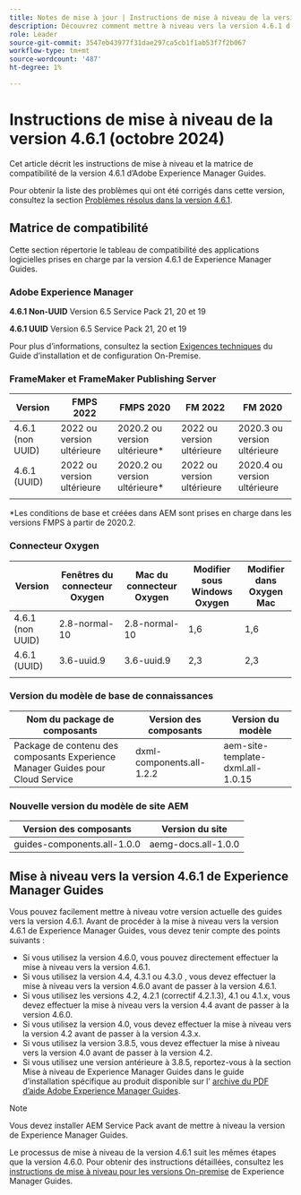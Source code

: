 ```yaml
---
title: Notes de mise à jour | Instructions de mise à niveau de la version 4.6.1 d’Adobe Experience Manager Guides
description: Découvrez comment mettre à niveau vers la version 4.6.1 d’Adobe Experience Manager Guides
role: Leader
source-git-commit: 3547eb43977f31dae297ca5cb1f1ab53f7f2b067
workflow-type: tm+mt
source-wordcount: '487'
ht-degree: 1%

---
```


# Instructions de mise à niveau de la version 4.6.1 (octobre 2024)

Cet article décrit les instructions de mise à niveau et la matrice de compatibilité de la version 4.6.1 d’Adobe Experience Manager Guides.

Pour obtenir la liste des problèmes qui ont été corrigés dans cette version, consultez la section [Problèmes résolus dans la version 4.6.1](fixed-issues-4-6-1.md).

## Matrice de compatibilité

Cette section répertorie le tableau de compatibilité des applications logicielles prises en charge par la version 4.6.1 de Experience Manager Guides.

### Adobe Experience Manager

**4.6.1 Non-UUID**
Version 6.5 Service Pack 21, 20 et 19

**4.6.1 UUID**
Version 6.5 Service Pack 21, 20 et 19

Pour plus d’informations, consultez la section [Exigences techniques](../install-guide/download-install-technical-requirements.md) du Guide d’installation et de configuration On-Premise.

### FrameMaker et FrameMaker Publishing Server

| Version | FMPS 2022 | FMPS 2020 | FM 2022 | FM 2020 |
| --- | --- | --- | --- | --- |
| 4.6.1 (non UUID) | 2022 ou version ultérieure | 2020.2 ou version ultérieure* | 2022 ou version ultérieure | 2020.3 ou version ultérieure |
| 4.6.1 (UUID) | 2022 ou version ultérieure | 2020.2 ou version ultérieure* | 2022 ou version ultérieure | 2020.4 ou version ultérieure |
| | | | |

*Les conditions de base et créées dans AEM sont prises en charge dans les versions FMPS à partir de 2020.2.

### Connecteur Oxygen

| Version | Fenêtres du connecteur Oxygen | Mac du connecteur Oxygen | Modifier sous Windows Oxygen | Modifier dans Oxygen Mac |
| --- | --- | --- |--- |--- |
| 4.6.1 (non UUID) | 2.8-normal-10 | 2.8-normal-10 | 1,6 | 1,6 |
| 4.6.1 (UUID) | 3.6-uuid.9 | 3.6-uuid.9 | 2,3 | 2,3 |
|  |  |   |

### Version du modèle de base de connaissances

| Nom du package de composants | Version des composants | Version du modèle |
|---|---|---|
| Package de contenu des composants Experience Manager Guides pour Cloud Service | dxml-components.all-1.2.2 | aem-site-template-dxml.all-1.0.15 |

### Nouvelle version du modèle de site AEM


| Version des composants | Version du site |
|---|---|
| guides-components.all-1.0.0 | aemg-docs.all-1.0.0 |

## Mise à niveau vers la version 4.6.1 de Experience Manager Guides

Vous pouvez facilement mettre à niveau votre version actuelle des guides vers la version 4.6.1. Avant de procéder à la mise à niveau vers la version 4.6.1 de Experience Manager Guides, vous devez tenir compte des points suivants :

- Si vous utilisez la version 4.6.0, vous pouvez directement effectuer la mise à niveau vers la version 4.6.1.
- Si vous utilisez la version 4.4, 4.3.1 ou 4.3.0 , vous devez effectuer la mise à niveau vers la version 4.6.0 avant de passer à la version 4.6.1.
- Si vous utilisez les versions 4.2, 4.2.1 (correctif 4.2.1.3), 4.1 ou 4.1.x, vous devez effectuer la mise à niveau vers la version 4.4 avant de passer à la version 4.6.0.
- Si vous utilisez la version 4.0, vous devez effectuer la mise à niveau vers la version 4.2 avant de passer à la version 4.3.x.
- Si vous utilisez la version 3.8.5, vous devez effectuer la mise à niveau vers la version 4.0 avant de passer à la version 4.2.
- Si vous utilisez une version antérieure à 3.8.5, reportez-vous à la section Mise à niveau de Experience Manager Guides dans le guide d’installation spécifique au produit disponible sur l’ [archive du PDF d’aide Adobe Experience Manager Guides](https://helpx.adobe.com/xml-documentation-for-experience-manager/archive.html).

>[!NOTE]
>
>Vous devez installer AEM Service Pack avant de mettre à niveau la version de Experience Manager Guides.

Le processus de mise à niveau de la version 4.6.1 suit les mêmes étapes que la version 4.6.0. Pour obtenir des instructions détaillées, consultez les [instructions de mise à niveau pour les versions On-premise](../install-guide/upgrade-xml-documentation.md) de Experience Manager Guides.
